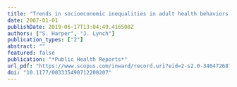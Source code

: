 ```yaml
---
title: "Trends in socioeconomic inequalities in adult health behaviors among U.S. States, 1990-2004"
date: 2007-01-01
publishDate: 2019-06-17T13:04:49.416508Z
authors: ["S. Harper", "J. Lynch"]
publication_types: ["2"]
abstract: ""
featured: false
publication: "*Public Health Reports*"
url_pdf: "https://www.scopus.com/inward/record.uri?eid=2-s2.0-34047268736&doi=10.1177%2f003335490712200207&partnerID=40&md5=3e65588ee2d24732259e8758a978babe"
doi: "10.1177/003335490712200207"
---
```


